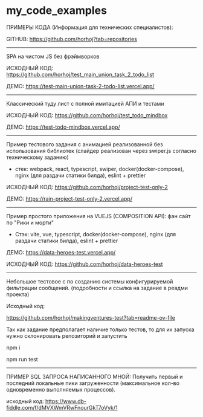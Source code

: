 # my_code_examples

ПРИМЕРЫ КОДА (Информация для технических специалистов):

GITHUB: https://github.com/horhoj?tab=repositories

******************************************
SPA на чистом JS без фрэймворков

ИСХОДНЫЙ КОД: https://github.com/horhoj/test_main_union_task_2_todo_list

ДЕМО: https://test-main-union-task-2-todo-list.vercel.app/

******************************************
Классический туду лист с полной имитацией АПИ и тестами

ИСХОДНЫЙ КОД: https://github.com/horhoj/test_todo_mindbox

ДЕМО: https://test-todo-mindbox.vercel.app/

******************************************
Пример тестового задания с анимацией реализованной без использования библиотек (слайдер реализован через swiper.js согласно техническому заданию)

- стек: webpack, react, typescript, swiper, docker(docker-compose), nginx (для раздачи статики билда), eslint + prettier

ИСХОДНЫЙ КОД: https://github.com/horhoj/project-test-only-2

ДЕМО: https://rain-project-test-only-2.vercel.app/


******************************************

Пример простого приложения на VUEJS (COMPOSITION API): фан сайт по "Рики и морти"

- Стэк: vite, vue, typescript, docker(docker-compose), nginx (для раздачи статики билда), eslint + prettier

ДЕМО: https://data-heroes-test.vercel.app/

ИСХОДНЫЙ КОД:  https://github.com/horhoj/data-heroes-test

******************************************

Небольшое тестовое с по созданию системы конфигурируемой фильтрации сообщений. (подробности и ссылка на задание в реадми проекта)

Исходный код: 

https://github.com/horhoj/makingventures-test?tab=readme-ov-file

Так как задание предполагает наличие только тестов, то для их запуска нужно склонировать репозиторий и запустить

npm i

npm run test

******************************************

ПРИМЕР SQL ЗАПРОСА НАПИСАННОГО МНОЙ: Получить первый и последний локальные пики загруженности (максимальное кол-во одновременно выполняемых процессов).

исходный код: https://www.db-fiddle.com/f/dMVXWmVRwFnourGkT7oVyk/1
